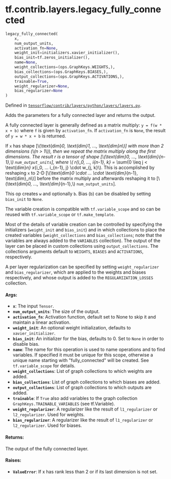 <div itemscope itemtype="http://developers.google.com/ReferenceObject">
<meta itemprop="name" content="tf.contrib.layers.legacy_fully_connected" />
</div>

# tf.contrib.layers.legacy_fully_connected

``` python
legacy_fully_connected(
    x,
    num_output_units,
    activation_fn=None,
    weight_init=initializers.xavier_initializer(),
    bias_init=tf.zeros_initializer(),
    name=None,
    weight_collections=(ops.GraphKeys.WEIGHTS,),
    bias_collections=(ops.GraphKeys.BIASES,),
    output_collections=(ops.GraphKeys.ACTIVATIONS,),
    trainable=True,
    weight_regularizer=None,
    bias_regularizer=None
)
```



Defined in [`tensorflow/contrib/layers/python/layers/layers.py`](https://www.tensorflow.org/code/tensorflow/contrib/layers/python/layers/layers.py).

Adds the parameters for a fully connected layer and returns the output.

A fully connected layer is generally defined as a matrix multiply:
`y = f(w * x + b)` where `f` is given by `activation_fn`. If
`activation_fn` is `None`, the result of `y = w * x + b` is
returned.

If `x` has shape [\\\(\\text{dim}_0, \\text{dim}_1, ..., \\text{dim}_n\\\)]
with more than 2 dimensions (\\\(n > 1\\\)), then we repeat the matrix
multiply along the first dimensions. The result r is a tensor of shape
[\\\(\\text{dim}_0, ..., \\text{dim}_{n-1},\\\) `num_output_units`],
where \\\( r_{i_0, ..., i_{n-1}, k} =
\\sum_{0 \\leq j < \\text{dim}_n} x_{i_0, ... i_{n-1}, j} \cdot w_{j, k}\\\).
This is accomplished by reshaping `x` to 2-D
[\\\(\\text{dim}_0 \\cdot ... \\cdot \\text{dim}_{n-1}, \\text{dim}_n\\\)]
before the matrix multiply and afterwards reshaping it to
[\\\(\\text{dim}_0, ..., \\text{dim}_{n-1},\\\) `num_output_units`].

This op creates `w` and optionally `b`. Bias (`b`) can be disabled by setting
`bias_init` to `None`.

The variable creation is compatible with `tf.variable_scope` and so can be
reused with `tf.variable_scope` or `tf.make_template`.

Most of the details of variable creation can be controlled by specifying the
initializers (`weight_init` and `bias_init`) and in which collections to place
the created variables (`weight_collections` and `bias_collections`; note that
the variables are always added to the `VARIABLES` collection). The output of
the layer can be placed in custom collections using `output_collections`.
The collections arguments default to `WEIGHTS`, `BIASES` and `ACTIVATIONS`,
respectively.

A per layer regularization can be specified by setting `weight_regularizer`
and `bias_regularizer`, which are applied to the weights and biases
respectively, and whose output is added to the `REGULARIZATION_LOSSES`
collection.

#### Args:

* <b>`x`</b>: The input `Tensor`.
* <b>`num_output_units`</b>: The size of the output.
* <b>`activation_fn`</b>: Activation function, default set to None to skip it and
    maintain a linear activation.
* <b>`weight_init`</b>: An optional weight initialization, defaults to
    `xavier_initializer`.
* <b>`bias_init`</b>: An initializer for the bias, defaults to 0. Set to `None` in
    order to disable bias.
* <b>`name`</b>: The name for this operation is used to name operations and to find
    variables. If specified it must be unique for this scope, otherwise a
    unique name starting with "fully_connected" will be created.  See
    `tf.variable_scope` for details.
* <b>`weight_collections`</b>: List of graph collections to which weights are added.
* <b>`bias_collections`</b>: List of graph collections to which biases are added.
* <b>`output_collections`</b>: List of graph collections to which outputs are added.
* <b>`trainable`</b>: If `True` also add variables to the graph collection
    `GraphKeys.TRAINABLE_VARIABLES` (see tf.Variable).
* <b>`weight_regularizer`</b>: A regularizer like the result of
    `l1_regularizer` or `l2_regularizer`. Used for weights.
* <b>`bias_regularizer`</b>: A regularizer like the result of
    `l1_regularizer` or `l2_regularizer`. Used for biases.


#### Returns:

  The output of the fully connected layer.


#### Raises:

* <b>`ValueError`</b>: If x has rank less than 2 or if its last dimension is not set.